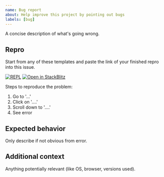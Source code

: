 ```yaml
---
name: Bug report
about: Help improve this project by pointing out bugs
labels: [bug]
---
```


A concise description of what's going wrong.

## Repro

Start from any of these templates and paste the link of your finished repro into this issue.

[![REPL](https://img.shields.io/badge/Svelte-REPL-blue?label=Svelte)](https://svelte.dev/repl/3a217c39932047a09f61d6425b04a7c3) [![Open in StackBlitz](https://img.shields.io/badge/StackBlitz-darkblue?logo=stackblitz)](https://stackblitz.com/github/janosh/svelte-multiselect)

Steps to reproduce the problem:

1. Go to '...'
2. Click on '....'
3. Scroll down to '....'
4. See error

## Expected behavior

Only describe if not obvious from error.

## Additional context

Anything potentially relevant (like OS, browser, versions used).

